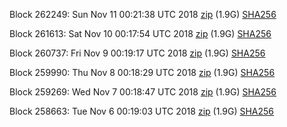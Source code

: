 Block 262249: Sun Nov 11 00:21:38 UTC 2018 [zip](https://dash-bootstrap.ams3.digitaloceanspaces.com/testnet/2018-11-11/bootstrap.dat.zip) (1.9G) [SHA256](https://dash-bootstrap.ams3.digitaloceanspaces.com/testnet/2018-11-11/sha256.txt)

Block 261613: Sat Nov 10 00:17:54 UTC 2018 [zip](https://dash-bootstrap.ams3.digitaloceanspaces.com/testnet/2018-11-10/bootstrap.dat.zip) (1.9G) [SHA256](https://dash-bootstrap.ams3.digitaloceanspaces.com/testnet/2018-11-10/sha256.txt)

Block 260737: Fri Nov  9 00:19:17 UTC 2018 [zip](https://dash-bootstrap.ams3.digitaloceanspaces.com/testnet/2018-11-09/bootstrap.dat.zip) (1.9G) [SHA256](https://dash-bootstrap.ams3.digitaloceanspaces.com/testnet/2018-11-09/sha256.txt)

Block 259990: Thu Nov  8 00:18:29 UTC 2018 [zip](https://dash-bootstrap.ams3.digitaloceanspaces.com/testnet/2018-11-08/bootstrap.dat.zip) (1.9G) [SHA256](https://dash-bootstrap.ams3.digitaloceanspaces.com/testnet/2018-11-08/sha256.txt)

Block 259269: Wed Nov  7 00:18:47 UTC 2018 [zip](https://dash-bootstrap.ams3.digitaloceanspaces.com/testnet/2018-11-07/bootstrap.dat.zip) (1.9G) [SHA256](https://dash-bootstrap.ams3.digitaloceanspaces.com/testnet/2018-11-07/sha256.txt)

Block 258663: Tue Nov  6 00:19:03 UTC 2018 [zip](https://dash-bootstrap.ams3.digitaloceanspaces.com/testnet/2018-11-06/bootstrap.dat.zip) (1.9G) [SHA256](https://dash-bootstrap.ams3.digitaloceanspaces.com/testnet/2018-11-06/sha256.txt)
